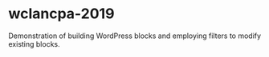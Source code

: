 # wclancpa-2019
Demonstration of building WordPress blocks and employing filters to modify existing blocks.
